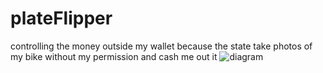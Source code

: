 # plateFlipper

controlling the money outside my wallet because the state take photos of my bike without my permission and cash me out it
![diagram]([https://github.com/maagmirror/plateFlipper/blob/main/diagram.jpg?raw=true](https://github.com/maagmirror/plateFlipper/blob/main/diagram.jpg?raw=true)https://github.com/maagmirror/plateFlipper/blob/main/diagram.jpg?raw=true)
